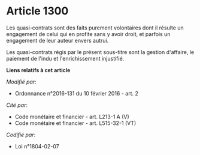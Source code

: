 # Article 1300

Les quasi-contrats sont des faits purement volontaires dont il résulte un engagement de celui qui en profite sans y avoir
droit, et parfois un engagement de leur auteur envers autrui. 

Les quasi-contrats régis par le présent sous-titre sont la gestion d'affaire, le paiement de l'indu et l'enrichissement
injustifié.

**Liens relatifs à cet article**

_Modifié par_:

  - Ordonnance n°2016-131 du 10 février 2016 - art. 2

_Cité par_:

  - Code monétaire et financier - art. L213-1 A (V)
  - Code monétaire et financier - art. L515-32-1 (VT)

_Codifié par_:

  - Loi n°1804-02-07
